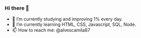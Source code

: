 ### Hi there 👋

- 🔭 I’m currently studying and improving 1% every day.
- 🌱 I’m currently learning HTML, CSS, Javascript, SQL, Node.
- 📫 How to reach me: @alvescamila87
